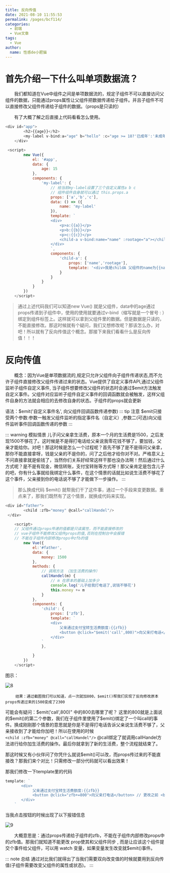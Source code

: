 ```yaml
---
title: 反向传值
date: 2021-08-10 11:55:53
permalink: /pages/bcf114/
categories:
  - 前端
  - Vue文章
tags:
  - Vue
author:
  name: 性感de小肥猫
---
```

# 首先介绍一下什么叫单项数据流？
　　我们都知道在Vue中组件之间是单项数据流的，规定子组件不可以直接访问父组件的数据，只能通过props属性让父组件把数据传递给子组件。并且子组件不可以直接修改父组件传递给子组件的数据。（props是只读的）

　　有了大概了解之后直接上代码看看怎么使用。


```js
<div id="app">
        <h2>{{age}}</h2>
        <my-label v-bind:a="age" b="hello" :c="age >= 18?'已成年':'未成年'"/>
    </div>

 <script>
        new Vue({
            el: '#app',
            data: {
                age: 15
            },
            components: {
                'my-label': {
                    // 给当前my-label设置了三个自定义属性a b c
                    // 组件组件自身就可以通过 this.props.a
                    props: ['a','b','c'],
                    data: () => ({
                        name: 'my-label'
                    }),
                    template: `
                    <div>
                        <p>a:{{a}}</p>
                        <p>b:{{b}}</p>
                        <p>c:{{c}}</p>
                        <child-a v-bind:name="name" :rootage="a"></child-a>
                    </div>
                    `,
                    components: {
                        'child-a': {
                            props: ['name','rootage'],
                            template: '<div>我是childA 父组件的name为{{name}} rootAge{{rootage}}</div>'
                        }
                    }
                }
            }
        })
    </script>
```

 > 通过上述代码我们可以知道new Vue() 就是父组件，data中的age通过props传递到子组件中，使用的使用就要通过v-bind（缩写就是一个冒号 : ）绑定到组件标签上。这样就可以拿到父组件里的数据。但是数据是只读的，不能直接修改。那这时候就有个疑问，我们又想修改呢？那该怎么办，对吧！所以就有了反向传值这个概念。那接下来我们看看什么是反向传值！！！
 
# 反向传值
　　概念：因为Vue是单项数据流的,规定只允许父组件向子组件传递状态,而不允许子组件直接修改父组件传递过来的状态。Vue提供了自定义事件API,通过父组件监听子组件自定义事件, 当子组件想要修改父组件的状态时会通过$emit方法触发自定义事件。父组件对应监听子组件自定义事件的回调函数就会被触发，这样父组件自身的方法就会相应的去修改自身的状态。子组件的props就会更新
  
语法：$emit('自定义事件名', 向父组件回调函数传递参数)
::: tip 注意
$emit只接受两个参数:参数一触发父组件监听的指定事件名（自定义）,参数二(可选)向父组件监听事件回调函数传递的参数
:::

::: warning 模拟情景
儿子问父亲拿生活费，原本一个月的生活费是1500，之后发现1500不够花了。这时候是不是得打电话给父亲说我零花钱不够了，要加钱，父亲才能给你。对吧！那这时候是怎么一个过程呢？首先不够了是不是得问父亲拿，那你不能直接拿呀，钱是父亲的不是你的，问了之后他才给你对不对。严格意义上不问直接拿就是偷钱了，当然你们关系好经常这样干那也没办法啊！然后通过什么方式呢？是不是有现金，微信转账，支付宝转账等方式呀！那父亲肯定是包含儿子的吧，你有什么事就给我绑定什么事件，在这个情景的话就比如说生活费不够花了这个事件，父亲接到你的电话说不够了才能做下一步操作。
:::

>那么换成代码 $emit() 就帮我们干了这件事，通过一个手段来变更数据。重点来了，那我们既然有了这个情景，就换成代码来实现。


```js
<div id="father">
        <child :zfb="money" @call="callHandel"/>
 </div>

    <script>
    // 父组件通过props传递的值都是只读属性，而不能直接修改的
    // vue子组件不能修改父组件props的值,否则在控制台中会报错
    // 不能在子组件内部修改props中zfb的值
        new Vue({
            el:'#father',
            data: {
                money: 1500
            },
            methods: {
                // 调用方法 （加生活费的操作）
                callHandel(m) {
                    // m 在原本的基础上加多少
                    console.log('儿子给我打电话了,说钱不够花')
                    this.money += m
                }
            },
            components: {
                'child': {
                    props: ['zfb'],
                    template: `
                    <div>
                        父亲通过支付宝转生活费额度:{{zfb}}
                        <button @click="$emit('call',800)">向父亲打电话</button>
                    </div>
                `
                },

            }
        })
    </script>
```

图示：

![8](https://cdn.jsdelivr.net/gh/zchaoGe/image-hosting@master/vue/8.png)

　　 `结果：通过截图我们可以知道，点一次就加800，$emit()帮我们实现了反向修改原本props传递过来的1500变成了2300`

可能会有疑问：$emit('call',800)" 中的800去哪里了呢？ 这里的800就是上面说的$emit()的第二个参数，我们在子组件里使用了$emit()绑定了一个叫call的事件。换成刚刚那个情景的意思就是你是不是得打电话告诉父亲说生活费不够了，父亲接收到了才能给你加吧！所以在使用的时候  
   `<child :zfb="money" @call="callHandel"/>`  @call绑定了就调用callHandel方法进行给你加生活费的操作。最后你就拿到了新的生活费，整个流程就结束了。
 

那这时候又有小伙伴问了你凭什么就说$emit()可以改，而props传过来的不能直接改？那我们来个对比！只需修改一部分代码就可以看出效果！

那我们修改一下template里的代码


```js
template: `
       <div>
            父亲通过支付宝转生活费额度:{{zfb}}
            <button @click="zfb+=800">向父亲打电话</button> // 更改之前 <button @click="$emit('call',800)">向父亲打电话</button>
       </div>
    `
```
当我点击按钮的时候出现了以下报错信息

![9](https://cdn.jsdelivr.net/gh/zchaoGe/image-hosting@master/vue/9.png)


 　　大概意思是：通过props传递给子组件的zfb，不能在子组件内部修改props中的zfb值。那我们就知道不能更改 prop使其和父组件同步 , 而是让应该这个组件提交个事件给父组件，可以用 watch 变量，如果变量发生改变就$emit()事件。

::: note 总结
通过对比我们就得出了当我们需要双向改变值的时候就要用到反向传值(子组件需要改变父组件的属性或状态)。
:::
 
